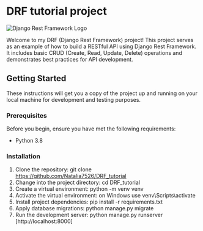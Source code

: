 # DRF tutorial project

![Django Rest Framework Logo](https://www.django-rest-framework.org/img/logo.png)

Welcome to my DRF (Django Rest Framework) project! This project serves as an example of how to build a RESTful API using Django Rest Framework. It includes basic CRUD (Create, Read, Update, Delete) operations and demonstrates best practices for API development.

## Getting Started

These instructions will get you a copy of the project up and running on your local machine for development and testing purposes.

### Prerequisites

Before you begin, ensure you have met the following requirements:

- Python 3.8

### Installation

1. Clone the repository: git clone https://github.com/Natalia7526/DRF_tutorial
2. Change into the project directory: cd DRF_tutorial
3. Create a virtual environment: python -m venv venv
4. Activate the virtual environment:
   on Windows use venv\Scripts\activate
5. Install project dependencies: pip install -r requirements.txt
6. Apply database migrations: python manage.py migrate
7. Run the development server: python manage.py runserver [http://localhost:8000]
